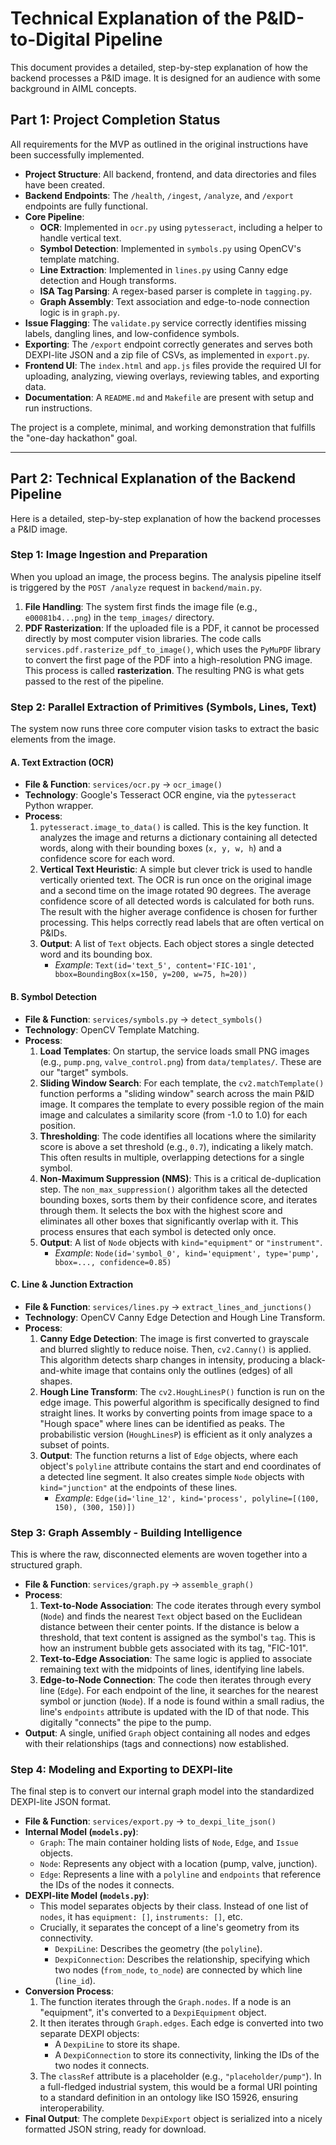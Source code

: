 # Technical Explanation of the P&ID-to-Digital Pipeline

This document provides a detailed, step-by-step explanation of how the backend processes a P&ID image. It is designed for an audience with some background in AIML concepts.

## Part 1: Project Completion Status

All requirements for the MVP as outlined in the original instructions have been successfully implemented.

-   **Project Structure**: All backend, frontend, and data directories and files have been created.
-   **Backend Endpoints**: The `/health`, `/ingest`, `/analyze`, and `/export` endpoints are fully functional.
-   **Core Pipeline**:
    -   **OCR**: Implemented in `ocr.py` using `pytesseract`, including a helper to handle vertical text.
    -   **Symbol Detection**: Implemented in `symbols.py` using OpenCV's template matching.
    -   **Line Extraction**: Implemented in `lines.py` using Canny edge detection and Hough transforms.
    -   **ISA Tag Parsing**: A regex-based parser is complete in `tagging.py`.
    -   **Graph Assembly**: Text association and edge-to-node connection logic is in `graph.py`.
-   **Issue Flagging**: The `validate.py` service correctly identifies missing labels, dangling lines, and low-confidence symbols.
-   **Exporting**: The `/export` endpoint correctly generates and serves both DEXPI-lite JSON and a zip file of CSVs, as implemented in `export.py`.
-   **Frontend UI**: The `index.html` and `app.js` files provide the required UI for uploading, analyzing, viewing overlays, reviewing tables, and exporting data.
-   **Documentation**: A `README.md` and `Makefile` are present with setup and run instructions.

The project is a complete, minimal, and working demonstration that fulfills the "one-day hackathon" goal.

---

## Part 2: Technical Explanation of the Backend Pipeline

Here is a detailed, step-by-step explanation of how the backend processes a P&ID image.

### Step 1: Image Ingestion and Preparation

When you upload an image, the process begins. The analysis pipeline itself is triggered by the `POST /analyze` request in `backend/main.py`.

1.  **File Handling**: The system first finds the image file (e.g., `e00081b4...png`) in the `temp_images/` directory.
2.  **PDF Rasterization**: If the uploaded file is a PDF, it cannot be processed directly by most computer vision libraries. The code calls `services.pdf.rasterize_pdf_to_image()`, which uses the `PyMuPDF` library to convert the first page of the PDF into a high-resolution PNG image. This process is called **rasterization**. The resulting PNG is what gets passed to the rest of the pipeline.

### Step 2: Parallel Extraction of Primitives (Symbols, Lines, Text)

The system now runs three core computer vision tasks to extract the basic elements from the image.

#### A. Text Extraction (OCR)
-   **File & Function**: `services/ocr.py` -> `ocr_image()`
-   **Technology**: Google's Tesseract OCR engine, via the `pytesseract` Python wrapper.
-   **Process**:
    1.  `pytesseract.image_to_data()` is called. This is the key function. It analyzes the image and returns a dictionary containing all detected words, along with their bounding boxes (`x, y, w, h`) and a confidence score for each word.
    2.  **Vertical Text Heuristic**: A simple but clever trick is used to handle vertically oriented text. The OCR is run once on the original image and a second time on the image rotated 90 degrees. The average confidence score of all detected words is calculated for both runs. The result with the higher average confidence is chosen for further processing. This helps correctly read labels that are often vertical on P&IDs.
    3.  **Output**: A list of `Text` objects. Each object stores a single detected word and its bounding box.
        -   *Example*: `Text(id='text_5', content='FIC-101', bbox=BoundingBox(x=150, y=200, w=75, h=20))`

#### B. Symbol Detection
-   **File & Function**: `services/symbols.py` -> `detect_symbols()`
-   **Technology**: OpenCV Template Matching.
-   **Process**:
    1.  **Load Templates**: On startup, the service loads small PNG images (e.g., `pump.png`, `valve_control.png`) from `data/templates/`. These are our "target" symbols.
    2.  **Sliding Window Search**: For each template, the `cv2.matchTemplate()` function performs a "sliding window" search across the main P&ID image. It compares the template to every possible region of the main image and calculates a similarity score (from -1.0 to 1.0) for each position.
    3.  **Thresholding**: The code identifies all locations where the similarity score is above a set threshold (e.g., `0.7`), indicating a likely match. This often results in multiple, overlapping detections for a single symbol.
    4.  **Non-Maximum Suppression (NMS)**: This is a critical de-duplication step. The `non_max_suppression()` algorithm takes all the detected bounding boxes, sorts them by their confidence score, and iterates through them. It selects the box with the highest score and eliminates all other boxes that significantly overlap with it. This process ensures that each symbol is detected only once.
    5.  **Output**: A list of `Node` objects with `kind="equipment"` or `"instrument"`.
        -   *Example*: `Node(id='symbol_0', kind='equipment', type='pump', bbox=..., confidence=0.85)`

#### C. Line & Junction Extraction
-   **File & Function**: `services/lines.py` -> `extract_lines_and_junctions()`
-   **Technology**: OpenCV Canny Edge Detection and Hough Line Transform.
-   **Process**:
    1.  **Canny Edge Detection**: The image is first converted to grayscale and blurred slightly to reduce noise. Then, `cv2.Canny()` is applied. This algorithm detects sharp changes in intensity, producing a black-and-white image that contains only the outlines (edges) of all shapes.
    2.  **Hough Line Transform**: The `cv2.HoughLinesP()` function is run on the edge image. This powerful algorithm is specifically designed to find straight lines. It works by converting points from image space to a "Hough space" where lines can be identified as peaks. The probabilistic version (`HoughLinesP`) is efficient as it only analyzes a subset of points.
    3.  **Output**: The function returns a list of `Edge` objects, where each object's `polyline` attribute contains the start and end coordinates of a detected line segment. It also creates simple `Node` objects with `kind="junction"` at the endpoints of these lines.
        -   *Example*: `Edge(id='line_12', kind='process', polyline=[(100, 150), (300, 150)])`

### Step 3: Graph Assembly - Building Intelligence

This is where the raw, disconnected elements are woven together into a structured graph.

-   **File & Function**: `services/graph.py` -> `assemble_graph()`
-   **Process**:
    1.  **Text-to-Node Association**: The code iterates through every symbol (`Node`) and finds the nearest `Text` object based on the Euclidean distance between their center points. If the distance is below a threshold, that text content is assigned as the symbol's `tag`. This is how an instrument bubble gets associated with its tag, "FIC-101".
    2.  **Text-to-Edge Association**: The same logic is applied to associate remaining text with the midpoints of lines, identifying line labels.
    3.  **Edge-to-Node Connection**: The code then iterates through every line (`Edge`). For each endpoint of the line, it searches for the nearest symbol or junction (`Node`). If a node is found within a small radius, the line's `endpoints` attribute is updated with the ID of that node. This digitally "connects" the pipe to the pump.
-   **Output**: A single, unified `Graph` object containing all nodes and edges with their relationships (tags and connections) now established.

### Step 4: Modeling and Exporting to DEXPI-lite

The final step is to convert our internal graph model into the standardized DEXPI-lite JSON format.

-   **File & Function**: `services/export.py` -> `to_dexpi_lite_json()`
-   **Internal Model (`models.py`)**:
    -   `Graph`: The main container holding lists of `Node`, `Edge`, and `Issue` objects.
    -   `Node`: Represents any object with a location (pump, valve, junction).
    -   `Edge`: Represents a line with a `polyline` and `endpoints` that reference the IDs of the nodes it connects.
-   **DEXPI-lite Model (`models.py`)**:
    -   This model separates objects by their class. Instead of one list of `nodes`, it has `equipment: []`, `instruments: []`, etc.
    -   Crucially, it separates the concept of a line's geometry from its connectivity.
        -   `DexpiLine`: Describes the geometry (the `polyline`).
        -   `DexpiConnection`: Describes the relationship, specifying which two nodes (`from_node`, `to_node`) are connected by which line (`line_id`).
-   **Conversion Process**:
    1.  The function iterates through the `Graph.nodes`. If a node is an "equipment", it's converted to a `DexpiEquipment` object.
    2.  It then iterates through `Graph.edges`. Each edge is converted into two separate DEXPI objects:
        -   A `DexpiLine` to store its shape.
        -   A `DexpiConnection` to store its connectivity, linking the IDs of the two nodes it connects.
    3.  The `classRef` attribute is a placeholder (e.g., `"placeholder/pump"`). In a full-fledged industrial system, this would be a formal URI pointing to a standard definition in an ontology like ISO 15926, ensuring interoperability.
-   **Final Output**: The complete `DexpiExport` object is serialized into a nicely formatted JSON string, ready for download.
